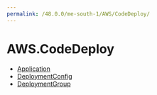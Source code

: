 ```yaml
---
permalink: /48.0.0/me-south-1/AWS/CodeDeploy/
---
```


# AWS.CodeDeploy



* [Application](Application.md)
* [DeploymentConfig](DeploymentConfig.md)
* [DeploymentGroup](DeploymentGroup.md)